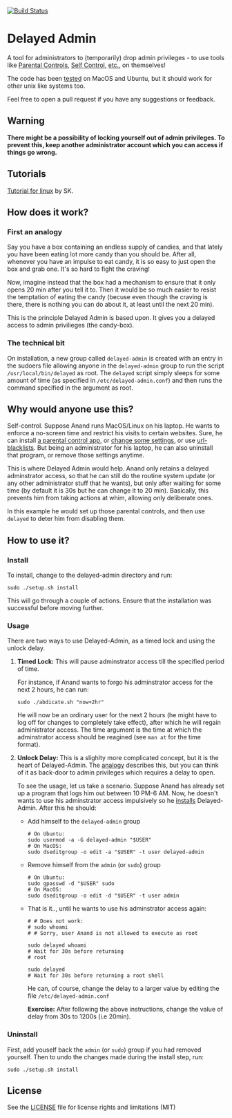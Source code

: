 [![Build Status](https://travis-ci.org/miheerdew/delayed-admin.png)](https://travis-ci.org/miheerdew/delayed-admin)
# Delayed Admin

A tool for administrators to (temporarily) drop admin privileges - to use tools like [Parental Controls](https://support.apple.com/kb/PH18571), [Self Control](http://selfcontrolapp.com), [etc.](https://github.com/miheerdew/delayed-admin/wiki/Tools), on themselves!

The code has been [tested](https://travis-ci.org/miheerdew/delayed-admin) on MacOS and Ubuntu, but it should work for other unix like systems too. 

Feel free to open a pull request if you have any suggestions or feedback.

## Warning
**There might be a possibility of locking yourself out of admin privileges. To prevent this, keep another administrator account which you can access if things go wrong.** 

## Tutorials
[Tutorial for linux](https://www.ostechnix.com/delayed-admin-temporarily-drop-admin-privileges-administrators/) by SK.

## How does it work?

### First an analogy
Say you have a box containing an endless supply of candies, and that lately you have been eating lot more candy than you should be. After all, whenever you have an impulse to eat candy, it is so easy to just open the box and grab one. It's so hard to fight the craving!

 Now, imagine instead that the box had a mechanism to ensure that it only opens 20 min after you tell it to. Then it would be so much easier to resist the temptation of eating the candy (becuse even though the craving is there, there is nothing you can do about it, at least until the next 20 min).

This is the principle Delayed Admin is based upon. It gives you a delayed access to admin privilieges (the candy-box).

### The technical bit

On installation, a new group called `delayed-admin` is created with an entry in the sudoers file allowing anyone in the `delayed-admin` group to run the script `/usr/local/bin/delayed` as root. The `delayed` script simply sleeps for some amount of time (as specified in `/etc/delayed-admin.conf`) and then runs the command specified in the argument as root.


## Why would anyone use this?

 Self-control. Suppose Anand runs MacOS/Linux on his laptop. He wants to enforce a no-screen time and restrict his visits to certain websites. Sure, he can install [a parental control app](http://www.noobslab.com/2017/01/timekpr-parental-control-application.html), or [change some settings](https://serverfault.com/a/139794), or use [url-blacklists](https://github.com/StevenBlack/hosts). But being an administrator for his laptop, he can also uninstall that program, or remove those settings anytime.

This is where Delayed Admin would help. Anand only retains a delayed adminstrator access, so that he can still do the routine system update (or any other administrator stuff that he wants), but only after waiting for some time (by default it is 30s but he can change it to 20 min). Basically, this prevents him from taking actions at whim, allowing only deliberate ones.

In this example he would set up those parental controls, and then use `delayed` to deter him from disabling them.

## How to use it?

### Install
To install, change to the delayed-admin directory and run:

```
sudo ./setup.sh install
```

This will go through a couple of actions. Ensure that the installation was successful before moving further. 



### Usage

There are two ways to use Delayed-Admin, as a timed lock and using the unlock delay. 

1. **Timed Lock:** This will pause adminstrator access till the specified period of time. 

	For instance, if Anand wants to forgo his adminstrator access for the next 2 hours, he can run:
	
	```
	sudo ./abdicate.sh "now+2hr"
	```
	
	He will now be an ordinary user for the next 2 hours (he might have to log off for changes to completely take effect), after which he will regain administrator access. The time argument is the time at which the adminstrator access should be reagined (see `man at` for the time format). 
	
2. **Unlock Delay:** This is a slighlty more complicated concept, but it is the heart of Delayed-Admin. The [analogy](#first-an-analogy) describes this, but you  can think of it as back-door to admin privileges which requires a delay to open.

   To see the usage, let us take a scenario. Suppose Anand has already set up a program that logs him out between 10 PM-6 AM. Now, he doesn't wants to use his adminstrator access impulsively so he [installs](#install) Delayed-Admin. After this he should:
   
    - Add himself to the `delayed-admin` group
      
      ```
      # On Ubuntu: 
      sudo usermod -a -G delayed-admin "$USER"
      # On MacOS:
      sudo dseditgroup -o edit -a "$USER" -t user delayed-admin
      ```
    - Remove himself from the `admin` (or `sudo`) group

      ```
      # On Ubuntu: 
      sudo gpasswd -d "$USER" sudo
      # On MacOS:
      sudo dseditgroup -o edit -d "$USER" -t user admin
      ```
    - That is it.., until he wants to use his adminstrator access again:
      
      ```
      # # Does not work: 
      # sudo whoami
      # # Sorry, user Anand is not allowed to execute as root
      
      sudo delayed whoami
      # Wait for 30s before returning 
      # root
      
      sudo delayed
      # Wait for 30s before returning a root shell
      ```    
      He can, of course, change the delay to a larger value by editing the file `/etc/delayed-admin.conf` 
      
      **Exercise:** After following the above instructions, change the value of delay from 30s to 1200s (i.e 20min). 

### Uninstall

First, add youself back the `admin` (or `sudo`) group if you had removed yourself. Then to undo the changes made during the install step, run:

```
sudo ./setup.sh install
```

## License

See the [LICENSE](LICENSE) file for license rights and limitations (MIT)
